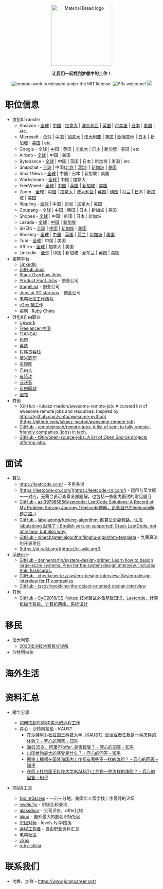 <p align="center">
  <img width="200" src="https://user-images.githubusercontent.com/104236542/166746999-23de3a50-30ad-4dc4-bbed-6ddcc9ddcd82.jpg" alt="Material Bread logo" align="center">
</p>

<p align="center">
  <b align="center" >让我们一起找到梦想中的工作！</b>
</p>
<p align="center">
  <a>
    <img src="https://img.shields.io/badge/license-MIT-blue.svg" alt="remote-work is released under the MIT license." />
  </a>
  <a>
    <img src="https://img.shields.io/badge/PRs-welcome-brightgreen.svg" alt="PRs welcome!" />
  </a>
  <a>
    <img src="https://img.shields.io/badge/license-CC--4.0--BY--NC--SA-lightgrey" />
  </a>
</p>

# 职位信息

- 直招&Transfer
  - Amazon - [全球](https://www.amazon.jobs/zh/) | [中国](https://www.amazon.jobs/zh/search?base_query=&loc_query=China&latitude=&longitude=&loc_group_id=&invalid_location=false&country=CHN&city=&region=&county=) | [加拿大](https://www.amazon.jobs/zh/search?base_query=&loc_query=Canada&latitude=&longitude=&loc_group_id=&invalid_location=false&country=CAN&city=&region=&county=) | [澳大利亚](https://www.amazon.jobs/zh/search?base_query=&loc_query=Australia&latitude=&longitude=&loc_group_id=&invalid_location=false&country=AUS&city=&region=&county=) | [英国](https://www.amazon.jobs/zh/search?base_query=&loc_query=UK&latitude=&longitude=&loc_group_id=&invalid_location=false&country=GBR&city=&region=&county=) | [卢森堡](https://www.amazon.jobs/zh/search?base_query=&loc_query=Canada&latitude=&longitude=&loc_group_id=&invalid_location=false&country=LUX&city=&region=&county=) | [日本](https://www.amazon.jobs/zh/search?base_query=&loc_query=Canada&latitude=&longitude=&loc_group_id=&invalid_location=false&country=JPN&city=&region=&county=) | [美国](https://www.amazon.jobs/zh/search?base_query=&loc_query=Canada&latitude=&longitude=&loc_group_id=&invalid_location=false&country=USA&city=&region=&county=) | etc.
  - Microsoft - [全球](https://careers.microsoft.com/professionals/us/en/search-results) | [中国](https://careers.microsoft.com/professionals/us/en/search-results?qcountry=China) | [加拿大](https://careers.microsoft.com/professionals/us/en/search-results?qcountry=Canada) | [澳大利亚](https://careers.microsoft.com/professionals/us/en/search-results?qcountry=Australia) | [英国](https://careers.microsoft.com/professionals/us/en/search-results?qcountry=United%20Kingdom) | [欧洲其他](https://careers.microsoft.com/professionals/us/en/locations#Europe) | [日本](https://careers.microsoft.com/professionals/us/en/search-results?qcountry=Japan) | [新加坡](https://careers.microsoft.com/professionals/us/en/search-results?qcountry=Singapore) | [美国](https://careers.microsoft.com/professionals/us/en/search-results?qcountry=United%20States) | etc.
  - Google - [全球](https://careers.google.com/?hl=zh-CN) | [中国](https://careers.google.com/jobs/results/?distance=50&hl=en_US&jlo=en_US&location=china&q=) | [英国](https://careers.google.com/jobs/results/?distance=50&hl=en_US&jlo=en_US&location=uk&q=) | [加拿大](https://careers.google.com/jobs/results/?distance=50&hl=en_US&jlo=en_US&location=Canada&q=) | [日本](https://careers.google.com/jobs/results/?distance=50&hl=en_US&jlo=en_US&location=japan) | [新加坡](https://careers.google.com/jobs/results/?distance=50&hl=en_US&jlo=en_US&location=singapore&q=) | [美国](https://careers.google.com/jobs/results/?distance=50&hl=en_US&jlo=en_US&location=us&q=) | etc
  - Airbnb - [全球](https://careers.airbnb.com/positions/) | 中国 | 美国
  - Bytedance - [全球](https://jobs.bytedance.com/en/footprint) | 中国 | 英国 | 日本 | 新加坡 | 美国 | etc
  - Snapchat - [全球](https://snap.com/en-US/jobs) | 中国([北京](https://snap.com/en-US/jobs?locations=Beijing) | [深圳](https://snap.com/en-US/jobs?locations=Shenzhen)) | [新加坡](https://snap.com/en-US/jobs?locations=Singapore) | [美国](https://careers.microsoft.com/professionals/us/en/search-results?qcountry=United%20States)
  - SmartNews - [全球](https://careers.smartnews.com/jobs/) | 中国 | 日本 | 新加坡 | 美国
  - Workstream - [全球](https://careers.workstream.us/) | 中国 | 加拿大 
  - FreeWheel - [全球](https://comcast.jibeapply.com/main/jobs?keywords=freewheel&sortBy=relevance&page=1) | [中国](https://comcast.jibeapply.com/main/jobs?keywords=freewheel&sortBy=relevance&page=1&locations=Beijing,11,CN) | [英国](https://comcast.jibeapply.com/main/jobs?keywords=freewheel&sortBy=relevance&page=1&locations=London,,GB) | [新加坡](https://comcast.jibeapply.com/main/jobs?keywords=freewheel&sortBy=relevance&page=1&locations=Singapore,,SG) | [美国](https://comcast.jibeapply.com/main/jobs?keywords=freewheel&sortBy=relevance&page=1&location=us&stretch=10&stretchUnit=MILES)
  - Zoom - [全球](https://careers.zoom.us/jobs/search?page=1&query=) | [中国](https://www.zhipin.com/gongsi/56cf5a2d7754fc0b1nV729u6FA~~.html) | [加拿大](https://careers.zoom.us/jobs/search?page=1&country_codes%5B%5D=CA&query=) | [澳大利亚](https://careers.zoom.us/jobs/search?page=1&country_codes%5B%5D=AU&query=) | [英国](https://careers.zoom.us/jobs/search?page=1&country_codes%5B%5D=GB&query=) | [德国](https://careers.zoom.us/jobs/search?page=1&country_codes%5B%5D=DE&query=) | [荷兰](https://careers.zoom.us/jobs/search?page=1&country_codes%5B%5D=NL&query=) | [日本](https://careers.zoom.us/jobs/search?page=1&country_codes%5B%5D=JP&query=) | [新加坡](https://careers.zoom.us/jobs/search?page=1&country_codes%5B%5D=SG&query=) | [美国](https://careers.zoom.us/jobs/search?page=1&country_codes%5B%5D=US&query=)
  - Rippling - [全球](https://www.rippling.com/careers/open-roles) | 中国 | 远程 | 加拿大 | 美国
  - Coupang - [全球](https://www.coupang.jobs/en/jobs/) | 中国 | 韩国 | 日本 | 新加坡 | 美国
  - Shopee - [全球](https://careers.shopee.sg/jobs) | 中国 | 韩国 | 日本 | 新加坡
  - Lazada - [全球](https://www.lazada.com/en/careers/job-search/?category=) | [中国](https://www.lazada.com/en/careers/job-search/?category=&location=CHN) | [新加坡](https://www.lazada.com/en/careers/job-search/?category=&location=SGP)
  - SHEIN - [全球](https://talent.sheincorp.cn/#/) | [中国](https://talent.sheincorp.cn/#/WorkPlace) | [新加坡](https://talent.sheincorp.cn/#/JobList?place=Singapore&area=1) | [美国](https://talent.sheincorp.cn/#/JobList?place=USA&area=1) 
  - Booking - [全球](https://jobs.booking.com/careers) | [中国](https://jobs.booking.com/careers?location=china&pid=562949955539107&domain=booking.com) |  [英国](https://jobs.booking.com/careers?location=united%20kindom&pid=562949955549421&domain=booking.com) | [荷兰](https://jobs.booking.com/careers?location=Amsterdam%2C%20Netherlands&pid=562949954221949&domain=booking.com&triggerGoButton=false) | [新加坡](https://jobs.booking.com/careers?location=Singapore%2C%20Singapore&pid=562949955522088&domain=booking.com) | [美国](https://jobs.booking.com/careers?location=us&pid=562949954221671&domain=booking.com&triggerGoButton=false)
  - Tubi - [全球](https://corporate.tubitv.com/company/careers/) | 中国 | 美国
  - Affirm - [全球](https://www.affirm.com/careers#openings) | 加拿大 | 美国
  - Linkedin - [全球](https://careers.linkedin.com/) | 中国 | 新加坡 | 爱尔兰 | 英国 | 美国
- 招聘平台
  - [LinkedIn](https://www.linkedin.com/)
  - [GitHub Jobs](https://jobs.github.com/)
  - [Stack Overflow Jobs](https://stackoverflow.com/jobs)
  - [Product Hunt Jobs](https://www.producthunt.com/jobs) - 创业公司
  - [AngelList](https://angel.co/) - 创业公司
  - [Jobs at YC startups](https://news.ycombinator.com/jobs) - 创业公司
  - [电鸭社区工作版块](https://eleduck.com/categories/22)
  - [v2ex 酷工作](https://www.v2ex.com/?tab=jobs)
  - [招聘 · Ruby China](https://ruby-china.org/jobs)
- 外包&自由职业
  - [Upwork](https://www.upwork.com/)
  - [Freelancer 中国](https://www.freelancer.cn/)  
  - [TIANCAI](https://tiancai.pro/)  
  - [码市](https://mart.coding.net/)  
  - [英选](https://www.yingxuan.io/)  
  - [程序员客栈](https://www.proginn.com/)  
  - [厘米脚印](http://www.limijiaoyin.com/)  
  - [实现网](http://shixian.com/)  
  - [自由人](http://www.freemancn.com/)  
  - [有轻功](http://www.youqinggong.com/)  
  - [云沃客](https://www.clouderwork.com/)  
  - [自由驿站](https://ziyouyizhan.com/)  
  - [圆领](https://www.yuanling.com/)  
- 其他
  - [GitHub - lukasz-madon/awesome-remote-job: A curated list of awesome remote jobs and resources. Inspired by https://github.com/vinta/awesome-python](https://github.com/lukasz-madon/awesome-remote-job)
  - [GitHub - remoteintech/remote-jobs: A list of semi to fully remote-friendly companies (jobs) in tech.](https://github.com/remoteintech/remote-jobs)
  - [GitHub - t9tio/open-source-jobs: A list of Open Source projects offering jobs.](https://github.com/t9tio/open-source-jobs)

# 面试

* 算法
  * https://leetcode.com/ - 不用多说
  * [https://leetcode-cn.com/](https://leetcode-cn.com/) - 题目与英文版一一对应，无需会员可查看全部题解，也包括一些国内面试的常见题目
  * [GitHub - azl397985856/leetcode: LeetCode Solutions: A Record of My Problem Solving Journey.( leetcode题解，记录自己的leetcode解题之路。)](https://github.com/azl397985856/leetcode)
  * [GitHub - labuladong/fucking-algorithm: 刷算法全靠套路，认准 labuladong 就够了！English version supported! Crack LeetCode, not only how, but also why.](https://github.com/labuladong/fucking-algorithm)
  * [GitHub - ninechapter-algorithm/linghu-algorithm-templete](https://github.com/ninechapter-algorithm/linghu-algorithm-templete) - 九章算法的开源项目
  * [https://oi-wiki.org/](https://oi-wiki.org/)
* 系统设计
  * [GitHub - donnemartin/system-design-primer: Learn how to design large-scale systems. Prep for the system design interview. Includes Anki flashcards.](https://github.com/donnemartin/system-design-primer)
  * [GitHub - checkcheckzz/system-design-interview: System design interview for IT companies](https://github.com/checkcheckzz/system-design-interview)
  * [GitHub - tssovi/grokking-the-object-oriented-design-interview](https://github.com/tssovi/grokking-the-object-oriented-design-interview)
* 其他
  * [GitHub - CyC2018/CS-Notes: 技术面试必备基础知识、Leetcode、计算机操作系统、计算机网络、系统设计](https://github.com/CyC2018/CS-Notes)

# 移民

- 澳大利亚
  - [2020澳洲技术移民分详解](https://zhuanlan.zhihu.com/p/39336962)
- 沙特阿拉伯
  

# 海外生活

# 资料汇总

- 精华分享
  
  - [如何找到时薪80美元的远程工作](https://geekplux.com/posts/how-to-get-jobs-pay-80-dollars-per-hour-1)
  - 弈心 - 沙特阿拉伯 - KAUST
    - [在沙特阿卜杜拉国王科技大学（KAUST）就读或者任教是一种怎样的体验？ - 弈心的回答 - 知乎](https://www.zhihu.com/question/33274986/answer/188049916)
    - [海归35岁，阿里P7offer, 是否接受？ - 弈心的回答 - 知乎](https://www.zhihu.com/question/397605632/answer/2424524835)
    - [出国给你最大的感受是什么？ - 弈心的回答 - 知乎](https://www.zhihu.com/question/30215562/answer/2153979578)
    - [网络工程师在国外和国内工作都有哪些不一样的体验？ - 弈心的回答 - 知乎](https://www.zhihu.com/question/339990110/answer/1546431425)
    - [在阿卜杜拉国王科技大学(KAUST)工作是一种怎样的体验？ - 弈心的回答 - 知乎](https://www.zhihu.com/question/319635794/answer/647707571)

- 网站&工具
  
  - [1point3acres](https://www.1point3acres.com/) - 一亩三分地，美国华人留学找工作最好的论坛
  - [levels.fyi](https://www.levels.fyi/) - 职级比较查询
  - [glassdoor](https://www.glassdoor.com/) - 公司评价，offer比较
  - [blind](https://www.teamblind.com/) - 国外最大的匿名职场社区
  - [职级对标](https://duibiao.info/) - levels.fyi中国版
  - [远程工作者](https://www.yuque.com/greatghoul/remote) - 自由职业资料汇总
  - [电鸭社区](https://eleduck.com/)
  - [v2ex ](https://www.v2ex.com/)
  - [ruby-china](https://ruby-china.org)

# 联系我们

- 内推、加群 - https://www.jumpcareer.xyz/
